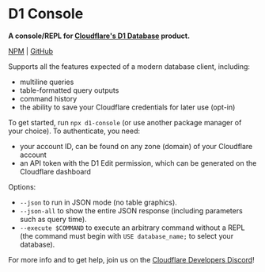 # D1 Console

**A console/REPL for [Cloudflare's D1 Database](https://blog.cloudflare.com/introducing-d1/) product.**

[NPM](https://www.npmjs.com/package/d1-console) | [GitHub](https://github.com/isaac-mcfadyen/d1-console)

Supports all the features expected of a modern database client, including:

- multiline queries
- table-formatted query outputs
- command history
- the ability to save your Cloudflare credentials for later use (opt-in)

To get started, run `npx d1-console` (or use another package manager of your choice). To authenticate, you need:

- your account ID, can be found on any zone (domain) of your Cloudflare account
- an API token with the D1 Edit permission, which can be generated on the Cloudflare dashboard

Options:

- `--json` to run in JSON mode (no table graphics).
- `--json-all` to show the entire JSON response (including parameters such as query time).
- `--execute $COMMAND` to execute an arbitrary command without a REPL (the command must begin with `USE database_name;` to select your database).

For more info and to get help, join us on the [Cloudflare Developers 
Discord](https://discord.gg/cloudflaredev)!
